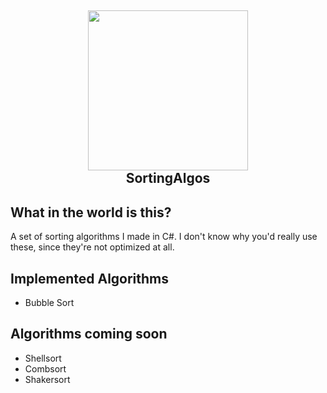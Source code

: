<h2 align="center"><img src="https://upload.wikimedia.org/wikipedia/commons/thumb/4/4c/Shell_sorting_algorithm_color_bars.svg/2000px-Shell_sorting_algorithm_color_bars.svg.png" width="256px"><br><b>SortingAlgos</b></h2>

## What in the world is this?
A set of sorting algorithms I made in C#. I don't know why you'd really use these, since they're not optimized at all.

## Implemented Algorithms
- Bubble Sort

## Algorithms coming soon
- Shellsort
- Combsort
- Shakersort
